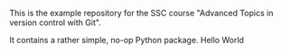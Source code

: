 This is the example repository for the SSC course "Advanced Topics in version control with Git".

It contains a rather simple, no-op Python package.
Hello World
